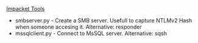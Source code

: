 [Impacket Tools](https://github.com/CoreSecurity/impacket/blob/master/examples)

* smbserver.py - Create a SMB server. Usefull to capture NTLMv2 Hash when someone accesing it. Alternative: responder
* mssqlclient.py - Connect to MsSQL server. Alternative: sqsh
